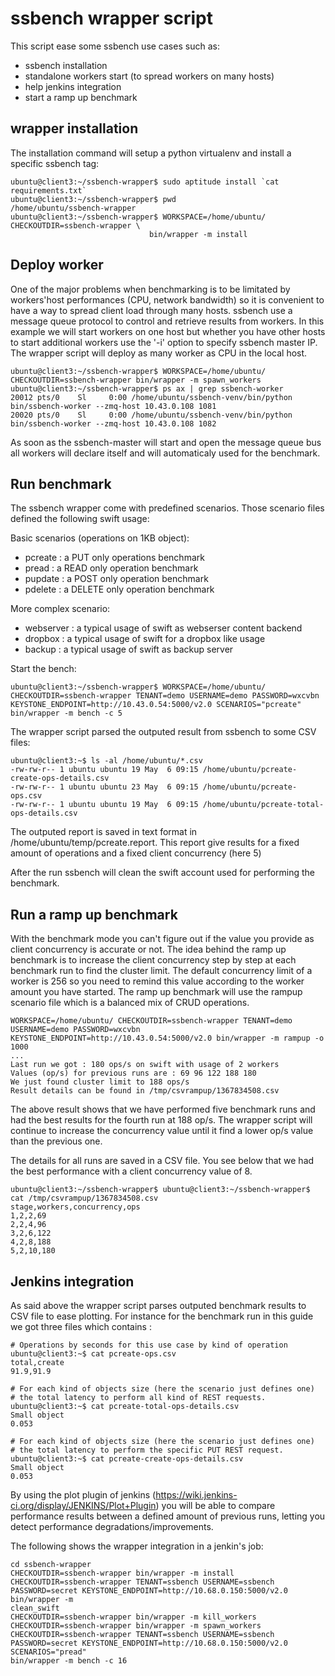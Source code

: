 ssbench wrapper script
======================

This script ease some ssbench use cases such as:
 * ssbench installation
 * standalone workers start (to spread workers on many hosts)
 * help jenkins integration
 * start a ramp up benchmark

wrapper installation
--------------------

The installation command will setup a python virtualenv and install
a specific ssbench tag:

    ubuntu@client3:~/ssbench-wrapper$ sudo aptitude install `cat requirements.txt`
    ubuntu@client3:~/ssbench-wrapper$ pwd
    /home/ubuntu/ssbench-wrapper
    ubuntu@client3:~/ssbench-wrapper$ WORKSPACE=/home/ubuntu/ CHECKOUTDIR=ssbench-wrapper \
                                   bin/wrapper -m install

Deploy worker
-------------

One of the major problems when benchmarking is to be limitated by workers'host performances (CPU, network bandwidth) so it is convenient to have a way to spread client load through many hosts. ssbench use a message queue protocol to control and retrieve results from workers.
In this example we will start workers on one host but whether you have other hosts to start additional workers use the '-i' option to specify ssbench master IP. The wrapper script will deploy as many worker as CPU in the local host.

    ubuntu@client3:~/ssbench-wrapper$ WORKSPACE=/home/ubuntu/ CHECKOUTDIR=ssbench-wrapper bin/wrapper -m spawn_workers
    ubuntu@client3:~/ssbench-wrapper$ ps ax | grep ssbench-worker
    20012 pts/0    Sl     0:00 /home/ubuntu/ssbench-venv/bin/python bin/ssbench-worker --zmq-host 10.43.0.108 1081
    20020 pts/0    Sl     0:00 /home/ubuntu/ssbench-venv/bin/python bin/ssbench-worker --zmq-host 10.43.0.108 1082

As soon as the ssbench-master will start and open the message queue bus all workers will declare itself and will automaticaly used for the benchmark.

Run benchmark
-------------

The ssbench wrapper come with predefined scenarios. Those scenario files defined the following swift usage:

Basic scenarios (operations on 1KB object):
 * pcreate : a PUT only operations benchmark
 * pread : a READ only operation benchmark
 * pupdate : a POST only operation benchmark
 * pdelete : a DELETE only operation benchmark

More complex scenario:
 * webserver : a typical usage of swift as webserser content backend
 * dropbox : a typical usage of swift for a dropbox like usage
 * backup : a typical usage of swift as backup server

Start the bench:

    ubuntu@client3:~/ssbench-wrapper$ WORKSPACE=/home/ubuntu/ CHECKOUTDIR=ssbench-wrapper TENANT=demo USERNAME=demo PASSWORD=wxcvbn
    KEYSTONE_ENDPOINT=http://10.43.0.54:5000/v2.0 SCENARIOS="pcreate" bin/wrapper -m bench -c 5

The wrapper script parsed the outputed result from ssbench to some CSV files:

    ubuntu@client3:~$ ls -al /home/ubuntu/*.csv
    -rw-rw-r-- 1 ubuntu ubuntu 19 May  6 09:15 /home/ubuntu/pcreate-create-ops-details.csv
    -rw-rw-r-- 1 ubuntu ubuntu 23 May  6 09:15 /home/ubuntu/pcreate-ops.csv
    -rw-rw-r-- 1 ubuntu ubuntu 19 May  6 09:15 /home/ubuntu/pcreate-total-ops-details.csv

The outputed report is saved in text format in /home/ubuntu/temp/pcreate.report. This report give results for a fixed amount of operations and a fixed client concurrency (here 5)

After the run ssbench will clean the swift account used for performing the benchmark.

Run a ramp up benchmark
-----------------------

With the benchmark mode you can't figure out if the value you provide as client concurrency is accurate or not. The idea behind the ramp up benchmark is to increase the client concurrency step by step at each benchmark run to find the cluster limit.
The default concurrency limit of a worker is 256 so you need to remind this value according to the worker amount you have started.
The ramp up benchmark will use the rampup scenario file which is a balanced mix of CRUD operations.

    WORKSPACE=/home/ubuntu/ CHECKOUTDIR=ssbench-wrapper TENANT=demo USERNAME=demo PASSWORD=wxcvbn
    KEYSTONE_ENDPOINT=http://10.43.0.54:5000/v2.0 bin/wrapper -m rampup -o 1000
    ...
    Last run we got : 180 ops/s on swift with usage of 2 workers
    Values (op/s) for previous runs are : 69 96 122 188 180
    We just found cluster limit to 188 ops/s
    Result details can be found in /tmp/csvrampup/1367834508.csv

The above result shows that we have performed five benchmark runs and had the best results for the fourth run at 188 op/s. The wrapper script will continue to increase the concurrency value until it find a lower op/s value than the previous one.

The details for all runs are saved in a CSV file. You see below that we had the best performance with a client concurrency value of 8.

    ubuntu@client3:~/ssbench-wrapper$ ubuntu@client3:~/ssbench-wrapper$ cat /tmp/csvrampup/1367834508.csv
    stage,workers,concurrency,ops
    1,2,2,69
    2,2,4,96
    3,2,6,122
    4,2,8,188
    5,2,10,180

Jenkins integration
-------------------

As said above the wrapper script parses outputed benchmark results to CSV file to ease plotting. For instance for the benchmark run in this guide we got three files which contains :

    # Operations by seconds for this use case by kind of operation
    ubuntu@client3:~$ cat pcreate-ops.csv 
    total,create
    91.9,91.9
 
    # For each kind of objects size (here the scenario just defines one)
    # the total latency to perform all kind of REST requests.
    ubuntu@client3:~$ cat pcreate-total-ops-details.csv 
    Small object
    0.053
 
    # For each kind of objects size (here the scenario just defines one)
    # the total latency to perform the specific PUT REST request.
    ubuntu@client3:~$ cat pcreate-create-ops-details.csv
    Small object
    0.053

By using the plot plugin of jenkins (https://wiki.jenkins-ci.org/display/JENKINS/Plot+Plugin) you will be able to compare performance results  between a defined amount of previous runs, letting you detect performance degradations/improvements. 

The following shows the wrapper integration in a jenkin's job:

    cd ssbench-wrapper
    CHECKOUTDIR=ssbench-wrapper bin/wrapper -m install
    CHECKOUTDIR=ssbench-wrapper TENANT=ssbench USERNAME=ssbench PASSWORD=secret KEYSTONE_ENDPOINT=http://10.68.0.150:5000/v2.0 bin/wrapper -m
    clean_swift
    CHECKOUTDIR=ssbench-wrapper bin/wrapper -m kill_workers
    CHECKOUTDIR=ssbench-wrapper bin/wrapper -m spawn_workers
    CHECKOUTDIR=ssbench-wrapper TENANT=ssbench USERNAME=ssbench PASSWORD=secret KEYSTONE_ENDPOINT=http://10.68.0.150:5000/v2.0 SCENARIOS="pread"
    bin/wrapper -m bench -c 16
